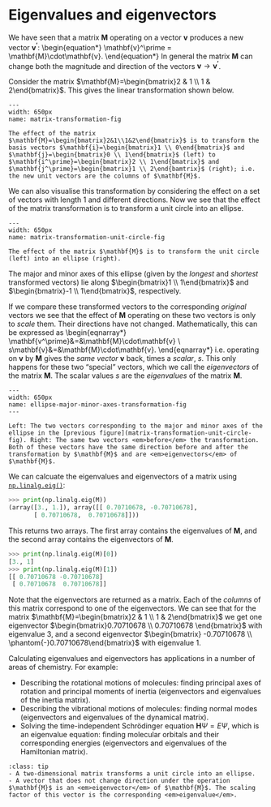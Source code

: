 # Eigenvalues and eigenvectors
We have seen that a matrix $\mathbf{M}$ operating on a vector $\mathbf{v}$ produces a new vector $\mathbf{v^\prime}$:
\begin{equation*}
\mathbf{v}^\prime = \mathbf{M}\cdot\mathbf{v}.
\end{equation*}
In general the matrix $\mathbf{M}$ can change both the magnitude and direction of the vectors $\mathbf{v}\to\mathbf{v^\prime}$.

Consider the matrix $\mathbf{M}=\begin{bmatrix}2 & 1 \\ 1 & 2\end{bmatrix}$. This gives the linear transformation shown below. 


```{figure} ./figures/vectors_and_matrices/matrix_transformation.svg
---
width: 650px
name: matrix-transformation-fig

The effect of the matrix $\mathbf{M}=\begin{bmatrix}2&1\\1&2\end{bmatrix}$ is to transform the basis vectors $\mathbf{i}=\begin{bmatrix}1 \\ 0\end{bmatrix}$ and $\mathbf{j}=\begin{bmatrix}0 \\ 1\end{bmatrix}$ (left) to $\mathbf{i^\prime}=\begin{bmatrix}2 \\ 1\end{bmatrix}$ and $\mathbf{j^\prime}=\begin{bmatrix}1 \\ 2\end{bamtrix}$ (right); i.e. the new unit vectors are the columns of $\mathbf{M}$.
```

We can also visualise this transformation by considering the effect on a set of vectors with length $1$ and different directions. Now we see that the effect of the matrix transformation is to transform a unit circle into an ellipse.

```{figure} ./figures/vectors_and_matrices/matrix_transformation_unit_circle.svg
---
width: 650px
name: matrix-transformation-unit-circle-fig

The effect of the matrix $\mathbf{M}$ is to transform the unit circle (left) into an ellipse (right).
```

The major and minor axes of this ellipse (given by the <em>longest</em> and <em>shortest</em> transformed vectors) lie along $\begin{bmatrix}1 \\ 1\end{bmatrix}$ and $\begin{bmatrix}-1 \\ 1\end{bmatrix}$, respectively. 

If we compare these transformed vectors to the corresponding <em>original</em> vectors we see that the effect of $\mathbf{M}$ operating on these two vectors is only to <em>scale</em> them. Their directions have not changed. Mathematically, this can be expressed as
\begin{eqnarray*}
\mathbf{v^\prime}&=&\mathbf{M}\cdot\mathbf{v} \\
s\mathbf{v}&=&\mathbf{M}\cdot\mathbf{v}.
\end{eqnarray*}
i.e. operating on $\mathbf{v}$ by $\mathbf{M}$ gives the <em>same vector</em> $\mathbf{v}$ back, times a <em>scalar</em>, $s$. This only happens for these two &ldquo;special&rdquo; vectors, which we call the <em>eigenvectors</em> of the matrix $\mathbf{M}$. The scalar values $s$ are the <em>eigenvalues</em> of the matrix $\mathbf{M}$.

```{figure} ./figures/vectors_and_matrices/ellipse_major_minor_axes_transformation.svg
---
width: 650px
name: ellipse-major-minor-axes-transformation-fig
---

Left: The two vectors corresponding to the major and minor axes of the ellipse in the [previous figure](matrix-transformation-unit-circle-fig). Right: The same two vectors <em>before</em> the transformation. Both of these vectors have the same direction before and after the transformation by $\mathbf{M}$ and are <em>eigenvectors</em> of $\mathbf{M}$.
```

We can calcuate the eigenvalues and eigenvectors of a matrix using [`np.linalg.eig()`](https://docs.scipy.org/doc/numpy/reference/generated/numpy.linalg.eig.html):
```python
>>> print(np.linalg.eig(M))
(array([3., 1.]), array([[ 0.70710678, -0.70710678],
       [ 0.70710678,  0.70710678]]))
```
This returns two arrays. The first array contains the eigenvalues of $\mathbf{M}$, and the second array contains the eigenvectors of $\mathbf{M}$.
```python
>>> print(np.linalg.eig(M)[0])
[3., 1]
>>> print(np.linalg.eig(M)[1])
[[ 0.70710678 -0.70710678]
 [ 0.70710678  0.70710678]]
```
Note that the eigenvectors are returned as a matrix. Each of the <em>columns</em> of this matrix correspond to one of the eigenvectors. We can see that for the matrix $\mathbf{M}=\begin{bmatrix}2 & 1 \\ 1 & 2\end{bmatrix}$ we get one eigenvector $\begin{bmatrix}0.70710678 \\ 0.70710678 \end{bmatrix}$ with eigenvalue $3$, and a second eigenvector $\begin{bmatrix} -0.70710678 \\ \phantom{-}0.70710678\end{bmatrix}$ with eigenvalue $1$.

Calculating eigenvalues and eigenvectors has applications in a number of areas of chemistry. For example:
- Describing the rotational motions of molecules: finding principal axes of rotation and principal moments of inertia (eigenvectors and eigenvalues of the inertia matrix).
- Describing the vibrational motions of molecules: finding normal modes (eigenvectors and eigenvalues of the dynamical matrix).
- Solving the time-independent Schr&ouml;dinger equation $\mathbf{H}\Psi=E\Psi$, which is an eigenvalue equation: finding molecular orbitals and their corresponding energies (eigenvectors and eigenvalues of the Hamiltonian matrix).

```{admonition} Key ideas
:class: tip
- A two-dimensional matrix transforms a unit circle into an ellipse.
- A vector that does not change direction under the operation $\mathbf{M}$ is an <em>eigenvector</em> of $\mathbf{M}$. The scaling factor of this vector is the corresponding <em>eigenvalue</em>.
```
